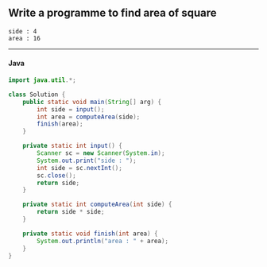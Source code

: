 ## Write a programme to find area of square

```
side : 4
area : 16
```

---

<CodeBlock slots="heading, code" repeat="1" languages="Java" />

#### Java

```java
import java.util.*;

class Solution {
    public static void main(String[] arg) {
        int side = input();
        int area = computeArea(side);
        finish(area);
    }

    private static int input() {
        Scanner sc = new Scanner(System.in);
        System.out.print("side : ");
        int side = sc.nextInt();
        sc.close();
        return side;
    }

    private static int computeArea(int side) {
        return side * side;
    }

    private static void finish(int area) {
        System.out.println("area : " + area);
    }
}
```
